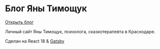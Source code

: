 # Блог Яны Тимощук

[Открыть блог](http://yanatimoshchuk.ru/)

Личный сайт Яны Тимощук, психолога, сказкотерапевта в Краснодаре.

Сделан на React 18 & [Gatsby](https://www.gatsbyjs.com/)
